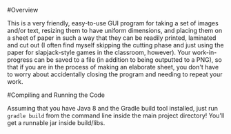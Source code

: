 #Overview

This is a very friendly, easy-to-use GUI program for taking a set of images and/or text, resizing them to have uniform dimensions, and placing them on a sheet of paper in such a way that they can be readily printed, laminated and cut out (I often find myself skipping the cutting phase and just using the paper for slapjack-style games in the classroom, however). Your work-in-progress can be saved to a file (in addition to being outputted to a PNG), so that if you are in the process of making an elaborate sheet, you don't have to worry about accidentally closing the program and needing to repeat your work.

#Compiling and Running the Code

Assuming that you have Java 8 and the Gradle build tool installed, just run `gradle build` from the command line inside the main project directory! You'll get a runnable jar inside build/libs.